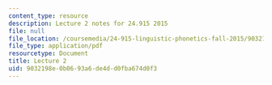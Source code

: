 ```yaml
---
content_type: resource
description: Lecture 2 notes for 24.915 2015
file: null
file_location: /coursemedia/24-915-linguistic-phonetics-fall-2015/9032198e0b0693a6de4dd0fba674d0f3_MIT24_915F15_lec2.pdf
file_type: application/pdf
resourcetype: Document
title: Lecture 2
uid: 9032198e-0b06-93a6-de4d-d0fba674d0f3
---
```


